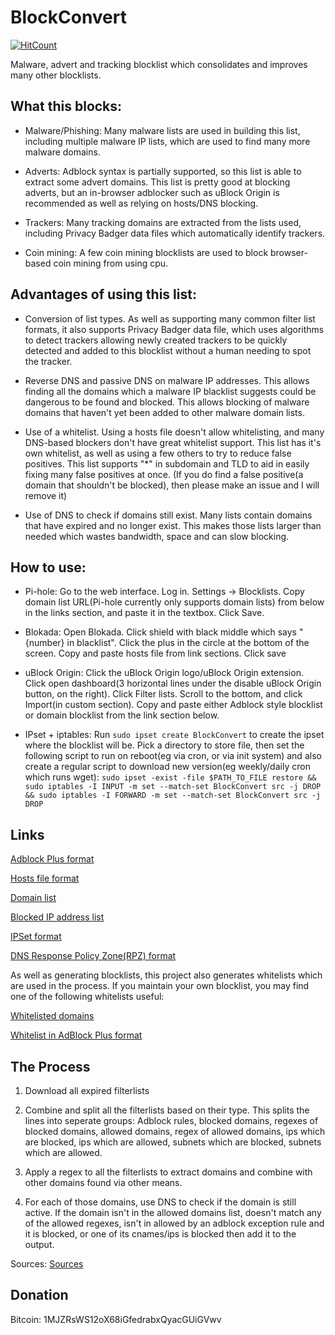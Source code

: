 # BlockConvert

[![HitCount](http://hits.dwyl.io/mkb2091/blockconvert.svg)](http://hits.dwyl.io/mkb2091/blockconvert)

Malware, advert and tracking blocklist which consolidates and improves many other blocklists.


## What this blocks:
- Malware/Phishing: Many malware lists are used in building this list, including multiple malware IP lists, which are used to find many more malware domains.

- Adverts: Adblock syntax is partially supported, so this list is able to extract some advert domains. This list is pretty good at blocking adverts, but an in-browser adblocker such as uBlock Origin is recommended as well as relying on hosts/DNS blocking.

- Trackers: Many tracking domains are extracted from the lists used, including Privacy Badger data files which automatically identify trackers.

- Coin mining: A few coin mining blocklists are used to block browser-based coin mining from using cpu.

## Advantages of using this list:
- Conversion of list types. As well as supporting many common filter list formats, it also supports Privacy Badger data file, which uses algorithms to detect trackers allowing newly created trackers to be quickly detected and added to this blocklist without a human needing to spot the tracker.

- Reverse DNS and passive DNS on malware IP addresses. This allows finding all the domains which a malware IP blacklist suggests could be dangerous to be found and blocked. This allows blocking of malware domains that haven't yet been added to other malware domain lists.

- Use of a whitelist. Using a hosts file doesn't allow whitelisting, and many DNS-based blockers don't have great whitelist support. This list has it's own whitelist, as well as using a few others to try to reduce false positives. This list supports "*" in subdomain and TLD to aid in easily fixing many false positives at once. (If you do find a false positive(a domain that shouldn't be blocked), then please make an issue and I will remove it)

- Use of DNS to check if domains still exist. Many lists contain domains that have expired and no longer exist. This makes those lists larger than needed which wastes bandwidth, space and can slow blocking.

## How to use:
- Pi-hole: Go to the web interface. Log in. Settings -> Blocklists. Copy domain list URL(Pi-hole currently only supports domain lists) from below in the links section, and paste it in the textbox. Click Save.

- Blokada: Open Blokada. Click shield with black middle which says "{number} in blacklist". Click the plus in the circle at the bottom of the screen. Copy and paste hosts file from link sections. Click save

- uBlock Origin: Click the uBlock Origin logo/uBlock Origin extension. Click open dashboard(3 horizontal lines under the disable uBlock Origin button, on the right). Click Filter lists. Scroll to the bottom, and click Import(in custom section). Copy and paste either Adblock style blocklist or domain blocklist from the link section below.

- IPset + iptables: Run `sudo ipset create BlockConvert` to create the ipset where the blocklist will be. Pick a directory to store file, then set the following script to run on reboot(eg via cron, or via init system) and also create a regular script to download new version(eg weekly/daily cron which runs wget): `sudo ipset -exist -file $PATH_TO_FILE restore && sudo iptables -I INPUT -m set --match-set BlockConvert src -j DROP && sudo iptables -I FORWARD -m set --match-set BlockConvert src -j DROP`

## Links

[Adblock Plus format](https://raw.githubusercontent.com/mkb2091/blockconvert/master/output/adblock.txt)

[Hosts file format](https://raw.githubusercontent.com/mkb2091/blockconvert/master/output/hosts.txt)

[Domain list](https://raw.githubusercontent.com/mkb2091/blockconvert/master/output/domains.txt)

[Blocked IP address list](https://raw.githubusercontent.com/mkb2091/blockconvert/master/output/ip_blocklist.txt)

[IPSet format](https://raw.githubusercontent.com/mkb2091/blockconvert/master/output/ip_blocklist.ipset)

[DNS Response Policy Zone(RPZ) format](https://raw.githubusercontent.com/mkb2091/blockconvert/master/output/domains.rpz)

As well as generating blocklists, this project also generates whitelists which are used in the process. If you maintain your own blocklist, you may find one of the following whitelists useful:

[Whitelisted domains](https://raw.githubusercontent.com/mkb2091/blockconvert/master/output/whitelist_domains.txt)

[Whitelist in AdBlock Plus format](https://raw.githubusercontent.com/mkb2091/blockconvert/master/output/whitelist_adblock.txt)

## The Process

1. Download all expired filterlists

2. Combine and split all the filterlists based on their type. This splits the lines into seperate groups: Adblock rules, blocked domains, regexes of blocked domains, allowed domains, regex of allowed domains, ips which are blocked, ips which are allowed, subnets which are blocked, subnets which are allowed.

3. Apply a regex to all the filterlists to extract domains and combine with other domains found via other means.

4. For each of those domains, use DNS to check if the domain is still active. If the domain isn't in the allowed domains list, doesn't match any of the allowed regexes, isn't in allowed by an adblock exception rule and it is blocked, or one of its cnames/ips is blocked then add it to the output.

Sources: [Sources](https://github.com/mkb2091/blockconvert/blob/master/sources.md)

## Donation

Bitcoin: 1MJZRsWS12oX68iGfedrabxQyacGUiGVwv
